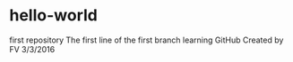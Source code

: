 # hello-world
first repository
The first line of the first branch learning GitHub
Created by FV 3/3/2016
